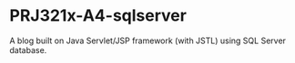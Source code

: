 # PRJ321x-A4-sqlserver
A blog built on Java Servlet/JSP framework (with JSTL) using SQL Server database.
